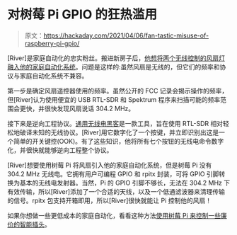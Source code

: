 # 对树莓 Pi GPIO 的狂热滥用

> 原文：<https://hackaday.com/2021/04/06/fan-tastic-misuse-of-raspberry-pi-gpio/>

[River]是家庭自动化的忠实粉丝。搬进新房子后，[他想将两个无线控制的风扇灯融入他的家庭自动化系统](https://riveducha.onfabrica.com/decode-wireless-signal-with-usb-tv-tuner)。问题是这样的:虽然风扇是无线的，但它们的频率和协议与家庭自动化系统不兼容。

第一步是确定风扇遥控器使用的频率。虽然公开的 FCC 记录会揭示操作的频率，但[River]认为使用便宜的 USB RTL-SDR 和 Spektrum 程序来扫描可能的频率范围会更快，并很快发现风扇说话 304.2 MHz。

接下来是逆向工程协议。[通用无线电黑客](https://hackaday.com/2017/02/23/universal-radio-hacker/)是一款工具，旨在使用 RTL-SDR 相对轻松地破译未知的无线协议。[River]用它数字化了一个按键，并立即识别出这是一个简单的开关键控(OOK)。有了这些知识，他将所有七个按钮的无线电命令数字化，并很快就能够逆向工程整个协议。

[River]想要使用树莓 Pi 将风扇引入他的家庭自动化系统，但是树莓 Pi 没有 304.2 MHz 无线电。它拥有用户可编程 GPIO 和 rpitx 封装，可将 GPIO 引脚转换为基本的无线电发射器。当然，Pi 的 GPIO 引脚不够长，无法在 304.2 MHz 下有效传输，所以[River]添加了一个合适的天线，以及一个低通滤波器来清理传输的信号。rpitx 包支持开箱即用，所以[River]很快就能让 Pi 控制他的风扇！

如果你想做一些更低成本的家庭自动化，看看这种方法[使用树莓 Pi 来控制一些廉价的智能插头](https://hackaday.com/2019/01/19/automate-your-home-from-the-clearance-rack/)。